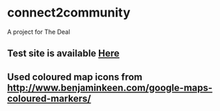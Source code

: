 # connect2community
A project for The Deal

## Test site is available [Here](http://www.desiderius.org.uk/thedeal)

## Used coloured map icons from http://www.benjaminkeen.com/google-maps-coloured-markers/
